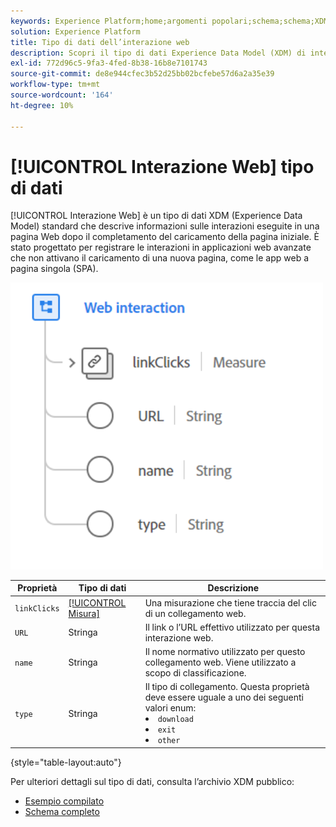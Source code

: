 ```yaml
---
keywords: Experience Platform;home;argomenti popolari;schema;schema;XDM;campi;schemi;interazione web;tipo dati;tipo dati;tipo dati;
solution: Experience Platform
title: Tipo di dati dell’interazione web
description: Scopri il tipo di dati Experience Data Model (XDM) di interazione web.
exl-id: 772d96c5-9fa3-4fed-8b38-16b8e7101743
source-git-commit: de8e944cfec3b52d25bb02bcfebe57d6a2a35e39
workflow-type: tm+mt
source-wordcount: '164'
ht-degree: 10%

---
```


# [!UICONTROL Interazione Web] tipo di dati

[!UICONTROL Interazione Web] è un tipo di dati XDM (Experience Data Model) standard che descrive informazioni sulle interazioni eseguite in una pagina Web dopo il completamento del caricamento della pagina iniziale. È stato progettato per registrare le interazioni in applicazioni web avanzate che non attivano il caricamento di una nuova pagina, come le app web a pagina singola (SPA).

<img src="../images/data-types/web-interaction.PNG" width="500" /><br />

| Proprietà | Tipo di dati | Descrizione |
| --- | --- | --- |
| `linkClicks` | [[!UICONTROL Misura]](./measure.md) | Una misurazione che tiene traccia del clic di un collegamento web. |
| `URL` | Stringa | Il link o l’URL effettivo utilizzato per questa interazione web. |
| `name` | Stringa | Il nome normativo utilizzato per questo collegamento web. Viene utilizzato a scopo di classificazione. |
| `type` | Stringa | Il tipo di collegamento. Questa proprietà deve essere uguale a uno dei seguenti valori enum: <li> `download` </li> <li> `exit` </li> <li> `other` </li> |

{style="table-layout:auto"}

Per ulteriori dettagli sul tipo di dati, consulta l’archivio XDM pubblico:

* [Esempio compilato](https://github.com/adobe/xdm/blob/master/components/datatypes/deprecated/webinteraction.example.1.json)
* [Schema completo](https://github.com/adobe/xdm/blob/master/components/datatypes/deprecated/webinteraction.schema.json)
